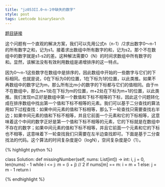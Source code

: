 ```yaml
---
title: "jz053II.0~n-1中缺失的数字"
style: post
tags: Leetcode binarySearch
---
```


[题目链接](https://leetcode-cn.com/problems/que-shi-de-shu-zi-lcof/)

这个问题有一个直观的解决方案，我们可以先用公式n（n-1）/2求出数字0～n-1的所有数字之和，记为s1。接着求出数组中所有数字的和，记为s2。那个不在数组中的数字就是s1-s2的差。这种解法需要O（N）的时间求数组中所有数字的和。显然，该解法没有有效利用数组是递增排序的这一特点。

因为0～n-1这些数字在数组中是排序的，因此数组中开始的一些数字与它们的下标相同。也就是说，0在下标为0的位置，1在下标为1的位置，以此类推。如果不再数组中的数字记为m，那么所有比m小的数字的下标都与它们的值相同。由于m不在数组中，那么m+1处在下标为m的位置，m+2处在下标为m+1的位置，以此类推。我们发现m正好是数组中第一个数值和下标不相等的下标，因此这个问题转化成在排序数组中找出第一个值和下标不相等的元素。我们可以基于二分查找的算法用如下过程查找：如果中间元素的值和下标相等，那么下一轮查找只需要查找右半边；如果中间元素的值和下标不相等，并且它前面一个元素和它的下标相等，这意味着这个中间的数字正好是第一个值和下标不相等的元素，它的下标就是在数组中不存在的数字；如果中间元素的值和下标不相等，并且它前面一个元素和它的下标也不相等，这意味着下一轮查找我们只需要在左半边查找即可。下面是基于二分查找法的代码。这个算法的时间复杂度是O（logN），空间复杂度是O（1）。

{% highlight python %}

class Solution:
    def missingNumber(self, nums: List[int]) -> int:
        i, j = 0, len(nums) - 1
        while i <= j:
            m = (i + j) // 2
            if nums[m] == m:
                i = m + 1
            else: 
                j = m - 1
        return i

{% endhighlight %}

